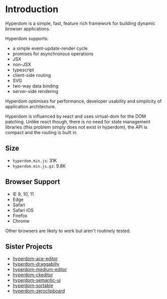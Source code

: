 # Introduction

Hyperdom is a simple, fast, feature rich framework for building dynamic browser applications.

Hyperdom supports:
 - a simple event-update-render cycle
 - promises for asynchronous operations
 - JSX
 - non-JSX
 - typescript
 - client-side routing
 - SVG
 - two-way data binding
 - server-side rendering

Hyperdom optimises for performance, developer usability and simplicity of application architecture.

Hyperdom is influenced by react and uses virtual-dom for the DOM patching. Unlike react though, there is no need for state management libraries (this problem simply does not exist in hyperdom), the API is compact and the routing is built in.

## Size

* `hyperdom.min.js`: 31K
* `hyperdom.min.js.gz`: 9.8K

## Browser Support

* IE 9, 10, 11
* Edge
* Safari
* Safari iOS
* Firefox
* Chrome

Other browsers are likely to work but aren't routinely tested.

## Sister Projects

* [hyperdom-ace-editor](https://github.com/featurist/hyperdom-ace-editor)
* [hyperdom-draggabilly](https://github.com/featurist/hyperdom-draggabilly)
* [hyperdom-medium-editor](https://github.com/featurist/hyperdom-medium-editor)
* [hyperdom-ckeditor](https://github.com/featurist/hyperdom-ckeditor)
* [hyperdom-semantic-ui](https://github.com/featurist/hyperdom-semantic-ui)
* [hyperdom-sortable](https://github.com/featurist/hyperdom-sortable)
* [hyperdom-zeroclipboard](https://github.com/featurist/hyperdom-zeroclipboard)
